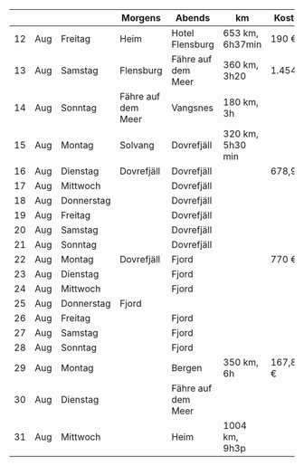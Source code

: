 |    |     |            | Morgens            | Abends             | km |Kosten  |Tour|
| -- | --- | ---------- | ------------------ | ------------------ | ------- | ------- | ------- |
| 12 | Aug | Freitag    | Heim               | Hotel Flensburg         | 653 km, 6h37min  | 190 €   ||
| 13 | Aug | Samstag    | Flensburg            | Fähre auf dem Meer |360 km, 3h20| 1.454 € ||
| 14 | Aug | Sonntag    | Fähre auf dem Meer | Vangsnes | 180 km, 3h|   ||
| 15 | Aug | Montag     | Solvang            | Dovrefjäll         |   320 km, 5h30 min|      ||
| 16 | Aug | Dienstag   |   Dovrefjäll       | Dovrefjäll         | | 678,93€   ||
| 17 | Aug | Mittwoch   |                    | Dovrefjäll         |   |      ||
| 18 | Aug | Donnerstag |          |   Dovrefjäll                 | ||
| 19 | Aug | Freitag    |                    | Dovrefjäll         |   |      ||
| 20 | Aug | Samstag    |                    | Dovrefjäll         |   |      ||
| 21 | Aug | Sonntag    |                    | Dovrefjäll         | |        ||
| 22 | Aug | Montag     | Dovrefjäll         | Fjord              | |770 €   ||
| 23 | Aug | Dienstag   |                    | Fjord              |     |    ||
| 24 | Aug | Mittwoch   |                    | Fjord              |    |     ||
| 25 | Aug | Donnerstag | Fjord              |                    |||
| 26 | Aug | Freitag    |                    | Fjord              |    |     ||
| 27 | Aug | Samstag    |                    | Fjord              |     |    ||
| 28 | Aug | Sonntag    |                    | Fjord              |         ||
| 29 | Aug | Montag     |                    | Bergen             | 350 km, 6h |167,80 €    ||
| 30 | Aug | Dienstag   |                    | Fähre auf dem Meer |      |   ||
| 31 | Aug | Mittwoch   |                    | Heim               |  1004 km, 9h3p    |   ||
